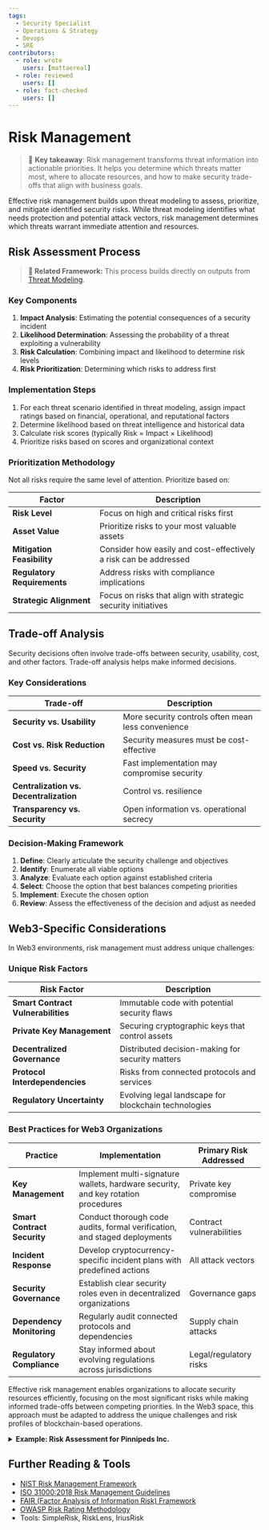 ```yaml
---
tags:
  - Security Specialist
  - Operations & Strategy
  - Devops
  - SRE
contributors:
  - role: wrote
    users: [mattaereal]
  - role: reviewed
    users: []
  - role: fact-checked
    users: []
---
```


# Risk Management

> 🔑 **Key takeaway**: Risk management transforms threat information into actionable priorities. It helps you determine which threats matter most, where to allocate resources, and how to make security trade-offs that align with business goals.

Effective risk management builds upon threat modeling to assess, prioritize, and mitigate identified security risks. While threat modeling identifies what needs protection and potential attack vectors, risk management determines which threats warrant immediate attention and resources.

## Risk Assessment Process

<!-- ![Risk Management Process](../assets/risk-management-process.png) -->

> **🔗 Related Framework:** This process builds directly on outputs from [Threat Modeling](../threat-modeling-overview.md).

### Key Components

1. **Impact Analysis**: Estimating the potential consequences of a security incident
2. **Likelihood Determination**: Assessing the probability of a threat exploiting a vulnerability
3. **Risk Calculation**: Combining impact and likelihood to determine risk levels
4. **Risk Prioritization**: Determining which risks to address first

### Implementation Steps

1. For each threat scenario identified in threat modeling, assign impact ratings based on financial, operational, and reputational factors
2. Determine likelihood based on threat intelligence and historical data
3. Calculate risk scores (typically Risk = Impact × Likelihood)
4. Prioritize risks based on scores and organizational context

### Prioritization Methodology

Not all risks require the same level of attention. Prioritize based on:

| Factor | Description |
|--------|-------------|
| **Risk Level** | Focus on high and critical risks first |
| **Asset Value** | Prioritize risks to your most valuable assets |
| **Mitigation Feasibility** | Consider how easily and cost-effectively a risk can be addressed |
| **Regulatory Requirements** | Address risks with compliance implications |
| **Strategic Alignment** | Focus on risks that align with strategic security initiatives |

## Trade-off Analysis

Security decisions often involve trade-offs between security, usability, cost, and other factors. Trade-off analysis helps make informed decisions.

### Key Considerations

| Trade-off | Description |
|-----------|-------------|
| **Security vs. Usability** | More security controls often mean less convenience |
| **Cost vs. Risk Reduction** | Security measures must be cost-effective |
| **Speed vs. Security** | Fast implementation may compromise security |
| **Centralization vs. Decentralization** | Control vs. resilience |
| **Transparency vs. Security** | Open information vs. operational secrecy |

### Decision-Making Framework

1. **Define**: Clearly articulate the security challenge and objectives
2. **Identify**: Enumerate all viable options
3. **Analyze**: Evaluate each option against established criteria
4. **Select**: Choose the option that best balances competing priorities
5. **Implement**: Execute the chosen option
6. **Review**: Assess the effectiveness of the decision and adjust as needed

## Web3-Specific Considerations

In Web3 environments, risk management must address unique challenges:

### Unique Risk Factors

| Risk Factor | Description |
|-------------|-------------|
| **Smart Contract Vulnerabilities** | Immutable code with potential security flaws |
| **Private Key Management** | Securing cryptographic keys that control assets |
| **Decentralized Governance** | Distributed decision-making for security matters |
| **Protocol Interdependencies** | Risks from connected protocols and services |
| **Regulatory Uncertainty** | Evolving legal landscape for blockchain technologies |

### Best Practices for Web3 Organizations

| Practice | Implementation | Primary Risk Addressed |
|----------|----------------|------------------------|
| **Key Management** | Implement multi-signature wallets, hardware security, and key rotation procedures | Private key compromise |
| **Smart Contract Security** | Conduct thorough code audits, formal verification, and staged deployments | Contract vulnerabilities |
| **Incident Response** | Develop cryptocurrency-specific incident plans with predefined actions | All attack vectors |
| **Security Governance** | Establish clear security roles even in decentralized organizations | Governance gaps |
| **Dependency Monitoring** | Regularly audit connected protocols and dependencies | Supply chain attacks |
| **Regulatory Compliance** | Stay informed about evolving regulations across jurisdictions | Legal/regulatory risks |

Effective risk management enables organizations to allocate security resources efficiently, focusing on the most significant risks while making informed trade-offs between competing priorities. In the Web3 space, this approach must be adapted to address the unique challenges and risk profiles of blockchain-based operations.

<details>
<summary><strong>Example: Risk Assessment for Pinnipeds Inc.</strong></summary>

### Pinnipeds Inc. Risk Assessment

Building on the threat vectors identified during threat modeling, Pinnipeds Inc. conducted a risk assessment:

#### Risk Calculation Methodology

| Rating | Impact | Likelihood |
|--------|--------|------------|
| **1** | Minimal | Rare |
| **2** | Minor | Unlikely |
| **3** | Moderate | Possible |
| **4** | Major | Likely |
| **5** | Severe | Almost Certain |

**Formula: Risk Score = Impact × Likelihood**

#### High Risk Threats (Score 15-25)

| Threat Scenario | Likelihood | Impact | Risk Score | Reasoning |
|-----------------|------------|--------|------------|-----------|
| Treasury wallet compromise | 4 | 5 | 20 | High impact due to direct financial loss; relatively high likelihood given frequency of attacks on crypto companies |
| Source code theft | 3 | 5 | 15 | High impact due to IP loss and potential backdoor insertion; medium likelihood based on industry intelligence |
| Phishing of employees | 5 | 3 | 15 | Medium impact as most employees have limited access; very high likelihood based on attack trends |

#### Medium Risk Threats (Score 8-14)

| Threat Scenario | Likelihood | Impact | Risk Score | Reasoning |
|-----------------|------------|--------|------------|-----------|
| Client data breach | 3 | 4 | 12 | Major impact to reputation; moderate likelihood based on API exposure |
| DDoS on infrastructure | 4 | 3 | 12 | Moderate impact on operations; likely to occur given industry trends |
| AWS credentials leaked | 2 | 5 | 10 | Severe impact if exploited; unlikely due to current controls |

#### Mitigation Decision Process

| Factor | Approach |
|--------|----------|
| **Resource allocation** | 60% of security budget allocated to high-risk threats |
| **Implementation timeline** | High-risk mitigations scheduled for completion within 30 days |
| **Control selection criteria** | Controls evaluated based on cost, operational impact, effectiveness, and implementation time |

This risk-based approach allowed Pinnipeds Inc. to make informed decisions about which security controls to implement first, focusing resources where they would have the greatest risk-reduction impact.

</details>

## Further Reading & Tools

- [NIST Risk Management Framework](https://csrc.nist.gov/projects/risk-management)
- [ISO 31000:2018 Risk Management Guidelines](https://www.iso.org/standard/65694.html)
- [FAIR (Factor Analysis of Information Risk) Framework](https://www.fairinstitute.org/)
- [OWASP Risk Rating Methodology](https://owasp.org/www-community/OWASP_Risk_Rating_Methodology)
- Tools: SimpleRisk, RiskLens, IriusRisk